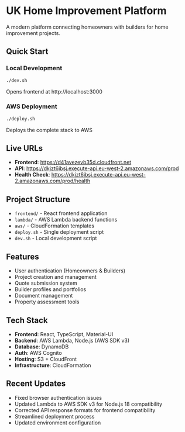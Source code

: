 # UK Home Improvement Platform

A modern platform connecting homeowners with builders for home improvement projects.

## Quick Start

### Local Development
```bash
./dev.sh
```
Opens frontend at http://localhost:3000

### AWS Deployment
```bash
./deploy.sh
```
Deploys the complete stack to AWS

## Live URLs

- **Frontend**: https://d41avezevb35d.cloudfront.net
- **API**: https://dkjzt6ibsj.execute-api.eu-west-2.amazonaws.com/prod
- **Health Check**: https://dkjzt6ibsj.execute-api.eu-west-2.amazonaws.com/prod/health

## Project Structure

- `frontend/` - React frontend application
- `lambda/` - AWS Lambda backend functions  
- `aws/` - CloudFormation templates
- `deploy.sh` - Single deployment script
- `dev.sh` - Local development script

## Features

- User authentication (Homeowners & Builders)
- Project creation and management
- Quote submission system
- Builder profiles and portfolios
- Document management
- Property assessment tools

## Tech Stack

- **Frontend**: React, TypeScript, Material-UI
- **Backend**: AWS Lambda, Node.js (AWS SDK v3)
- **Database**: DynamoDB
- **Auth**: AWS Cognito
- **Hosting**: S3 + CloudFront
- **Infrastructure**: CloudFormation

## Recent Updates

- Fixed browser authentication issues
- Updated Lambda to AWS SDK v3 for Node.js 18 compatibility
- Corrected API response formats for frontend compatibility
- Streamlined deployment process
- Updated environment configuration
